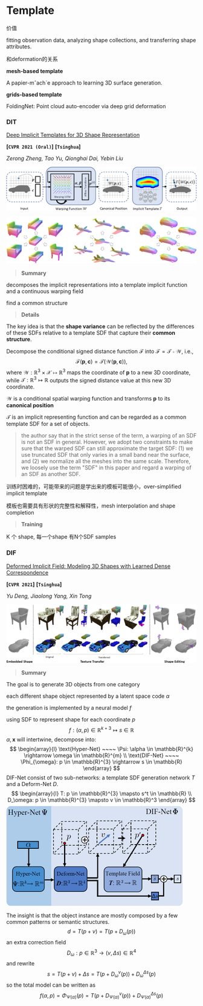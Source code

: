 # Template

价值

fitting observation data, analyzing shape collections, and transferring shape attributes.

和deformation的关系



**mesh-based template**

A papier-mˆach´e approach to learning 3D surface generation.

**grids-based template**

FoldingNet: Point cloud auto-encoder via deep grid deformation





### DIT

[Deep Implicit Templates for 3D Shape Representation](https://arxiv.org/pdf/2011.14565.pdf)

**[`CVPR 2021 (Oral)`]**	**[`Tsinghua`]**

*Zerong Zheng, Tao Yu, Qionghai Dai, Yebin Liu*



![image-20210218154229986](https://raw.githubusercontent.com/yzy1996/Image-Hosting/master/20210218154240.png)

![image-20210218154436841](https://raw.githubusercontent.com/yzy1996/Image-Hosting/master/20210218154443.png)

> **Summary**

decomposes the implicit representations into a template implicit function and a continuous warping field

find a common structure 



> **Details**

The key idea is that the **shape variance** can be reflected by the differences of these SDFs relative to a template SDF that capture their **common structure**. 

Decompose the conditional signed distance function $\mathcal{F}$ into $\mathcal{F} = \mathcal{T} \circ \mathcal{W}$, i.e.,
$$
\mathcal{F}(\boldsymbol{p},\boldsymbol{c}) = \mathcal{T}\left(\mathcal{W}\left(\boldsymbol{p},\boldsymbol{c}\right)\right),
$$
where $\mathcal{W}: \mathbb{R}^3 \times \mathcal{X} \mapsto \mathbb{R}^3$ maps the coordinate of $\boldsymbol{p}$ to a new 3D coordinate, while $\mathcal{T}: \mathbb{R}^3 \mapsto \mathbb{R}$ outputs the signed distance value at this new 3D coordinate.



$\mathcal{W}$ is a conditional spatial warping function and transforms $\boldsymbol{p}$ to its **canonical position**

$\mathcal{T}$ is an implicit representing function and can be regarded as a common template SDF for a set of objects.

> the author say that in the strict sense of the term, a warping of an SDF is not an SDF in general. However, we adopt two constraints to make sure that the warped SDF can still approximate the target SDF: (1) we use truncated SDF that only varies in a small band near the surface, and (2) we normalize all the meshes into the same scale. Therefore, we loosely use the term "SDF" in this paper and regard a warping of an SDF as another SDF.



训练时困难的，可能带来的问题是学出来的模板可能很小，over-simplified implicit template

模板也需要具有形状的完整性和解释性，mesh interpolation and shape completion



> **Training**

K 个 shape, 每一个shape 有N个SDF samples



### DIF

[Deformed Implicit Field: Modeling 3D Shapes with Learned Dense Correspondence](https://arxiv.org/pdf/2011.13650.pdf)

**[`CVPR 2021`]**	**[`Tsinghua`]**

*Yu Deng, Jiaolong Yang, Xin Tong*



![image-20210221104214626](https://raw.githubusercontent.com/yzy1996/Image-Hosting/master/20210221104223.png)

 

> **Summary**

The goal is to generate 3D objects from one category

each different shape object represented by a latent space code $\alpha$ 

the generation is implemented by a neural model $f$

using SDF to represent shape for each coordinate $p$
$$
f: (\alpha, p) \in \mathbb{R}^{k+3} \mapsto s \in \mathbb{R}
$$
$\alpha, \mathbf{x}$ will intertwine, decompose into:
$$
\begin{array}{l}
\text{Hyper-Net} ~~~~ \Psi: \alpha \in \mathbb{R}^{k} \rightarrow \omega \in \mathbb{R}^{m} \\
\text{DIF-Net} ~~~~ \Phi_{\omega}: p \in \mathbb{R}^{3} \rightarrow s \in \mathbb{R}
\end{array}
$$
DIF-Net consist of two sub-networks: a template SDF generation network $T$ and a Deform-Net $D$.
$$
\begin{array}{l}
T: p \in \mathbb{R}^{3} \mapsto s^t \in \mathbb{R} \\
D_\omega: p \in \mathbb{R}^{3} \mapsto v \in \mathbb{R}^3
\end{array}
$$
<img src="https://raw.githubusercontent.com/yzy1996/Image-Hosting/master/20210221151547.png" alt="image-20210221151546463" style="zoom:50%;" />

The insight is that the object instance are mostly composed by a few common patterns or semantic structures.
$$
d = T(p + v) = T(p + D_{\omega}(p))
$$
an extra correction field
$$
D_{\omega}: p \in \mathbb{R}^{3} \rightarrow(v, \Delta s) \in \mathbb{R}^{4}
$$
and rewrite
$$
s=T(p+v)+\Delta s=T\left(p+D_{\omega}^{v}(p)\right)+D_{\omega}^{\Delta s}(p)
$$
so the total model can be written as 
$$
f(\alpha, p)=\Phi_{\Psi(\alpha)}(p)=T\left(p+D_{\Psi(\alpha)}^{v}(p)\right)+D_{\Psi(\alpha)}^{\Delta s}(p)
$$



